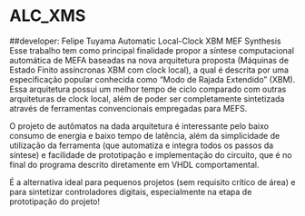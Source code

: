 # ALC_XMS
##developer: Felipe Tuyama
Automatic Local-Clock XBM MEF Synthesis
Esse trabalho tem como principal finalidade propor a síntese computacional automática de MEFA baseadas na nova arquitetura proposta (Máquinas de Estado Finito assíncronas XBM com clock local), a qual é descrita por uma especificação popular conhecida como “Modo de Rajada Extendido” (XBM). Essa arquitetura possui um melhor tempo de ciclo comparado com outras arquiteturas de clock local, além de poder ser completamente sintetizada através de ferramentas convencionais empregadas para MEFS.

O projeto de autômatos na dada arquitetura é interessante pelo baixo consumo de energia e baixo tempo de latência, além da simplicidade de utilização da ferramenta (que automatiza e integra todos os passos da síntese) e facilidade de prototipação e implementação do circuito, que é no final do programa descrito diretamente em VHDL comportamental.

É a alternativa ideal para pequenos projetos (sem requisito crítico de área) e para sintetizar controladores digitais, especialmente na etapa de prototipação do projeto!
